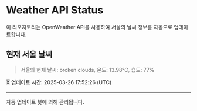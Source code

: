
# Weather API Status

이 리포지토리는 OpenWeather API를 사용하여 서울의 날씨 정보를 자동으로 업데이트합니다.

## 현재 서울 날씨
> 서울의 현재 날씨: broken clouds, 온도: 13.98°C, 습도: 77%

⏳ 업데이트 시간: 2025-03-26 17:52:26 (UTC)

---
자동 업데이트 봇에 의해 관리됩니다.
